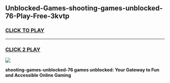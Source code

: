 
## Unblocked-Games-shooting-games-unblocked-76-Play-Free-3kvtp
<h3>
<a href="https://premium76.site?title=shooting-games-unblocked-76&ref=20M">CLICK TO PLAY</a></h3>
<hr>

<h3>
<a href="https://premium76.site?title=shooting-games-unblocked-76&ref=20M">CLICK 2 PLAY</a>
  
</h3>

<a href="https://premium76.site?title=shooting-games-unblocked-76&ref=19M"><img src="https://clearcache.store/games.png"></a>


**shooting-games-unblocked-76 games unblocked: Your Gateway to Fun and Accessible Online Gaming**
